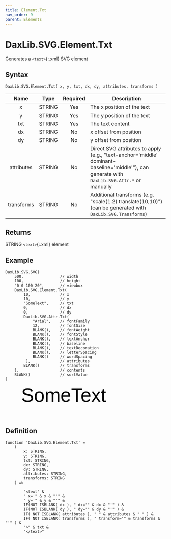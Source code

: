 ```yaml
---
title: Element.Txt
nav_order: 9
parent: Elements
---
```


# DaxLib.SVG.Element.Txt

Generates a `<text>`{:.xml} SVG element

## Syntax

```dax
DaxLib.SVG.Element.Txt( x, y, txt, dx, dy, attributes, transforms )
```

| Name       | Type   | Required | Description                                                         |
|:---:|:---:|:---:|---|
| x          | <span class="type-label string">STRING</span> | Yes      | The x position of the text                                         |
| y          | <span class="type-label string">STRING</span> | Yes      | The y position of the text                                         |
| txt        | <span class="type-label string">STRING</span> | Yes      | The text content                                                   |
| dx         | <span class="type-label string">STRING</span> | No       | x offset from position                                   |
| dy         | <span class="type-label string">STRING</span> | No       | y offset from position                                   |
| attributes | <span class="type-label string">STRING</span> | No       | Direct SVG attributes to apply (e.g., "text-anchor='middle' dominant-baseline='middle'"), can generate with `DaxLib.SVG.Attr.*` or manually |
| transforms | <span class="type-label string">STRING</span> | No       | Additional transforms (e.g. "scale(1.2) translate(10,10)") (can be generated with `DaxLib.SVG.Transforms`) |

## Returns

<span class="type-label string">STRING</span> `<text>`{:.xml} element

## Example

```dax
DaxLib.SVG.SVG( 
    500,                // width
    100,                // height
    "0 0 100 20",       // viewbox
    DaxLib.SVG.Element.Txt(
        10,             // x
        10, 	        // y
        "SomeText",     // txt
        0,              // dx
        0,              // dy
        DaxLib.SVG.Attr.Txt(
            "Arial",    // fontFamily
            12,         // fontSize
            BLANK(),    // fontWeight
            BLANK(),    // fontStyle
            BLANK(),    // textAnchor
            BLANK(),    // baseline
            BLANK(),    // textDecoration
            BLANK(),    // letterSpacing
            BLANK()     // wordSpacing
         ),             // attributes
        BLANK()         // transforms
    ),                  // contents
    BLANK()             // sortValue
)
```

<svg width='500' height='100' viewbox= '0 0 100 20' xmlns='http://www.w3.org/2000/svg'><text x='10' y='10' dx='0' dy='0' font-family='Arial' font-size='12'  >SomeText</text></svg>

## Definition

```dax
function 'DaxLib.SVG.Element.Txt' =
    (
        x: STRING,
        y: STRING,
        txt: STRING,
        dx: STRING,
        dy: STRING,
        attributes: STRING,
        transforms: STRING
    ) =>

        "<text" &
        " x='" & x & "'" &
        " y='" & y & "'" &
        IF(NOT ISBLANK( dx ), " dx='" & dx & "'" ) & 
        IF(NOT ISBLANK( dy ), " dy='" & dy & "'" ) &
        IF( NOT ISBLANK( attributes ), " " & attributes & " " ) &
        IF( NOT ISBLANK( transforms ), " transform='" & transforms & "'" ) &
        ">" & txt & 
        "</text>"
```